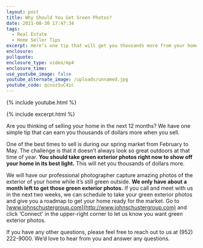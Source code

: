 ```yaml
---
layout: post
title: Why Should You Get Green Photos?
date: 2021-08-30 17:47:34
tags:
  - Real Estate
  - Home Seller Tips
excerpt: Here’s one tip that will get you thousands more from your home sale.
enclosure:
pullquote:
enclosure_type: video/mp4
enclosure_time:
use_youtube_image: false
youtube_alternate_image: /uploads/unnamed.jpg
youtube_code: qcnozSuC4ic
---
```

{% include youtube.html %}

{% include excerpt.html %}

Are you thinking of selling your home in the next 12 months? We have one simple tip that can earn you thousands of dollars more when you sell.

One of the best times to sell is during our spring market from February to May. The challenge is that it doesn’t always look so great outdoors at that time of year. **You should take green exterior photos right now to show off your home in its best light.** This will net you thousands of dollars more.

We will have our professional photographer capture amazing photos of the exterior of your home while it’s still green outside. **We only have about a month left to get those green exterior photos.** If you call and meet with us in the next two weeks, we can schedule to take your green exterior photos and give you a roadmap to get your home ready for the market. Go to [www.johnschustergroup.com](http://www.johnschustergroup.com) and click ‘Connect’ in the upper-right corner to let us know you want green exterior photos.

If you have any other questions, please feel free to reach out to us at (952) 222-9000. We’d love to hear from you and answer any questions.

&nbsp;
